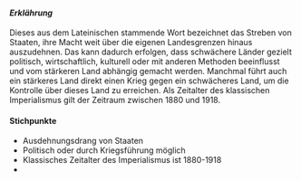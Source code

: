 #### *Erklährung*
Dieses aus dem Lateinischen stammende Wort bezeichnet das Streben von Staaten, ihre Macht weit über die eigenen Landesgrenzen hinaus auszudehnen. Das kann dadurch erfolgen, dass schwächere Länder gezielt politisch, wirtschaftlich, kulturell oder mit anderen Methoden beeinflusst und vom stärkeren Land abhängig gemacht werden. Manchmal führt auch ein stärkeres Land direkt einen Krieg gegen ein schwächeres Land, um die Kontrolle über dieses Land zu erreichen. Als Zeitalter des klassischen Imperialismus gilt der Zeitraum zwischen 1880 und 1918.

#### Stichpunkte
- Ausdehnungsdrang von Staaten
- Politisch oder durch Kriegsführung möglich
- Klassisches Zeitalter des Imperialismus ist 1880-1918
- 